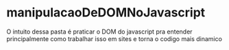 # manipulacaoDeDOMNoJavascript
O intuito dessa pasta é praticar o DOM do javascript pra entender principalmente como trabalhar isso em sites e torna o codigo mais dinamico 
